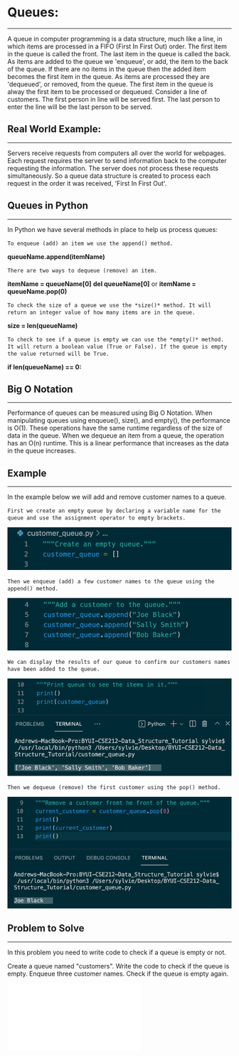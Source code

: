 # Queues:
<hr/>
    A queue in computer programming is a data structure, much like a line, in which items are processed in a FIFO (First In First Out) order. The first item in the queue is called the front. The last item in the queue is called the back. As items are added to the queue we 'enqueue', or add, the item to the back of the queue. If there are no items in the queue then the added item becomes the first item in the queue. As items are processed they are 'dequeued', or removed, from the queue. The first item in the queue is alway the first item to be processed or dequeued. Consider a line of customers. The first person in line will be served first. The last person to enter the line will be the last person to be served.
    
## Real World Example:
<hr/>
    Servers receive requests from computers all over the world for webpages. Each request requires the server to send information back to the computer requesting the information. The server does not process these requests simultaneously. So a queue data structure is created to process each request in the order it was received, 'First In First Out'. 

## Queues in Python
<hr/>
In Python we have several methods in place to help us process queues: 
    
    To enqueue (add) an item we use the append() method.
   **queueName.append(itemName)**

    There are two ways to dequeue (remove) an item.
   **itemName = queueName[0]**
   **del queueName[0]**
   or
   **itemName = queueName.pop(0)**
    
    To check the size of a queue we use the *size()* method. It will return an integer value of how many items are in the queue.
   **size = len(queueName)**

    To check to see if a queue is empty we can use the *empty()* method. It will return a boolean value (True or False). If the queue is empty the value returned will be True.
   **if len(queueName) == 0:**

## Big O Notation
<hr/>    
    Performance of queues can be measured using Big O Notation. When manipulating queues using enqueue(), size(), and empty(), the performance is O(1). These operations have the same runtime regardless of the size of data in the queue. When we dequeue an item from a queue, the operation has an O(n) runtime. This is a linear performance that increases as the data in the queue increases.

## Example
<hr/>
    In the example below we will add and remove customer names to a queue.

    First we create an empty queue by declaring a variable name for the queue and use the assignment operator to empty brackets.

![Empty Queue](pictures/Empty_Queue.png)

    Then we enqueue (add) a few customer names to the queue using the append() method.

![Enqueue Customer](pictures/Add_Customer.png)

    We can display the results of our queue to confirm our customers names have been added to the queue.

![Print Queue](pictures/print_queue.png)

    Then we dequeue (remove) the first customer using the pop() method.

![Dequeue Customer](pictures/remove_customer.png)
    

## Problem to Solve
<hr/>
    In this problem you need to write code to check if a queue is empty or not.

Create a queue named "customers".
Write the code to check if the queue is empty.
Enqueue three customer names.
Check if the queue is empty again.

![Answer](customer_queue.py)
    
